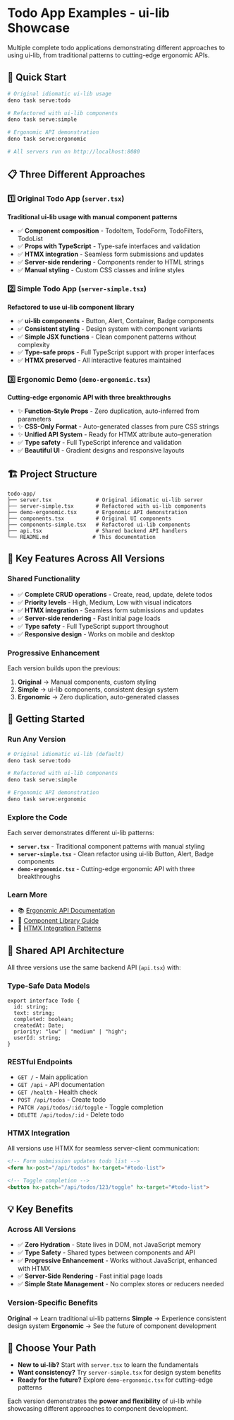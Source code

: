 # Todo App Examples - ui-lib Showcase

Multiple complete todo applications demonstrating different approaches to using
ui-lib, from traditional patterns to cutting-edge ergonomic APIs.

## 🚀 Quick Start

```bash
# Original idiomatic ui-lib usage
deno task serve:todo

# Refactored with ui-lib components
deno task serve:simple

# Ergonomic API demonstration
deno task serve:ergonomic

# All servers run on http://localhost:8080
```

## 📋 Three Different Approaches

### 1️⃣ **Original Todo App** (`server.tsx`)

**Traditional ui-lib usage with manual component patterns**

- ✅ **Component composition** - TodoItem, TodoForm, TodoFilters, TodoList
- ✅ **Props with TypeScript** - Type-safe interfaces and validation
- ✅ **HTMX integration** - Seamless form submissions and updates
- ✅ **Server-side rendering** - Components render to HTML strings
- ✅ **Manual styling** - Custom CSS classes and inline styles

### 2️⃣ **Simple Todo App** (`server-simple.tsx`)

**Refactored to use ui-lib component library**

- ✅ **ui-lib components** - Button, Alert, Container, Badge components
- ✅ **Consistent styling** - Design system with component variants
- ✅ **Simple JSX functions** - Clean component patterns without complexity
- ✅ **Type-safe props** - Full TypeScript support with proper interfaces
- ✅ **HTMX preserved** - All interactive features maintained

### 3️⃣ **Ergonomic Demo** (`demo-ergonomic.tsx`)

**Cutting-edge ergonomic API with three breakthroughs**

- ✨ **Function-Style Props** - Zero duplication, auto-inferred from parameters
- ✨ **CSS-Only Format** - Auto-generated classes from pure CSS strings
- ✨ **Unified API System** - Ready for HTMX attribute auto-generation
- ✅ **Type safety** - Full TypeScript inference and validation
- ✅ **Beautiful UI** - Gradient designs and responsive layouts

## 🏗️ Project Structure

```
todo-app/
├── server.tsx              # Original idiomatic ui-lib server
├── server-simple.tsx       # Refactored with ui-lib components
├── demo-ergonomic.tsx      # Ergonomic API demonstration
├── components.tsx          # Original UI components
├── components-simple.tsx   # Refactored ui-lib components
├── api.tsx                 # Shared backend API handlers
└── README.md              # This documentation
```

## 🎯 Key Features Across All Versions

### **Shared Functionality**

- ✅ **Complete CRUD operations** - Create, read, update, delete todos
- ✅ **Priority levels** - High, Medium, Low with visual indicators
- ✅ **HTMX integration** - Seamless form submissions and updates
- ✅ **Server-side rendering** - Fast initial page loads
- ✅ **Type safety** - Full TypeScript support throughout
- ✅ **Responsive design** - Works on mobile and desktop

### **Progressive Enhancement**

Each version builds upon the previous:

1. **Original** → Manual components, custom styling
2. **Simple** → ui-lib components, consistent design system
3. **Ergonomic** → Zero duplication, auto-generated classes

## 🚀 Getting Started

### **Run Any Version**

```bash
# Original idiomatic ui-lib (default)
deno task serve:todo

# Refactored with ui-lib components
deno task serve:simple

# Ergonomic API demonstration
deno task serve:ergonomic
```

### **Explore the Code**

Each server demonstrates different ui-lib patterns:

- **`server.tsx`** - Traditional component patterns with manual styling
- **`server-simple.tsx`** - Clean refactor using ui-lib Button, Alert, Badge
  components
- **`demo-ergonomic.tsx`** - Cutting-edge ergonomic API with three breakthroughs

### **Learn More**

- 📚 [Ergonomic API Documentation](../../docs/ergonomic-api.md)
- 🎯 [Component Library Guide](../../docs/components.md)
- 🔧 [HTMX Integration Patterns](../../docs/htmx-integration.md)

## 🔧 Shared API Architecture

All three versions use the same backend API (`api.tsx`) with:

### **Type-Safe Data Models**

```tsx
export interface Todo {
  id: string;
  text: string;
  completed: boolean;
  createdAt: Date;
  priority: "low" | "medium" | "high";
  userId: string;
}
```

### **RESTful Endpoints**

- `GET /` - Main application
- `GET /api` - API documentation
- `GET /health` - Health check
- `POST /api/todos` - Create todo
- `PATCH /api/todos/:id/toggle` - Toggle completion
- `DELETE /api/todos/:id` - Delete todo

### **HTMX Integration**

All versions use HTMX for seamless server-client communication:

```html
<!-- Form submission updates todo list -->
<form hx-post="/api/todos" hx-target="#todo-list">

<!-- Toggle completion -->
<button hx-patch="/api/todos/123/toggle" hx-target="#todo-list">
```

## 💡 Key Benefits

### **Across All Versions**

- ✅ **Zero Hydration** - State lives in DOM, not JavaScript memory
- ✅ **Type Safety** - Shared types between components and API
- ✅ **Progressive Enhancement** - Works without JavaScript, enhanced with HTMX
- ✅ **Server-Side Rendering** - Fast initial page loads
- ✅ **Simple State Management** - No complex stores or reducers needed

### **Version-Specific Benefits**

**Original** → Learn traditional ui-lib patterns **Simple** → Experience
consistent design system **Ergonomic** → See the future of component development

## 🎯 Choose Your Path

- **New to ui-lib?** Start with `server.tsx` to learn the fundamentals
- **Want consistency?** Try `server-simple.tsx` for design system benefits
- **Ready for the future?** Explore `demo-ergonomic.tsx` for cutting-edge
  patterns

Each version demonstrates the **power and flexibility** of ui-lib while
showcasing different approaches to component development.
